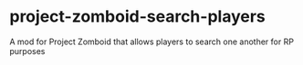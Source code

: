 # project-zomboid-search-players
A mod for Project Zomboid that allows players to search one another for RP purposes
